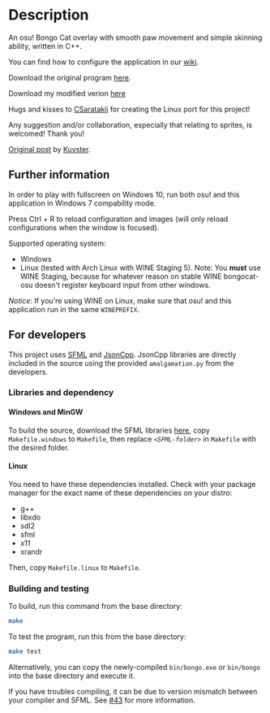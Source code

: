 # Description
An osu! Bongo Cat overlay with smooth paw movement and simple skinning ability, written in C++.

You can find how to configure the application in our [wiki](https://github.com/kuroni/bongocat-osu/wiki/Settings).

Download the original program [here](https://github.com/kuroni/bongocat-osu/releases).

Download my modified verion [here](https://github.com/Rocksfire/bongocat-osu/releases/tag/v1.5.1)

Hugs and kisses to [CSaratakij](https://github.com/CSaratakij) for creating the Linux port for this project!

Any suggestion and/or collaboration, especially that relating to sprites, is welcomed! Thank you!

[Original post](https://www.reddit.com/r/osugame/comments/9hrkte/i_know_bongo_cat_is_getting_old_but_heres_a_nicer/) by [Kuvster](https://github.com/Kuvster).

## Further information
In order to play with fullscreen on Windows 10, run both osu! and this application in Windows 7 compability mode.

Press Ctrl + R to reload configuration and images (will only reload configurations when the window is focused).

Supported operating system:
* Windows
* Linux (tested with Arch Linux with WINE Staging 5). Note: You **must** use WINE Staging, because for whatever reason on stable WINE bongocat-osu doesn't register keyboard input from other windows.

_Notice_: If you're using WINE on Linux, make sure that osu! and this application run in the same `WINEPREFIX`.

## For developers
This project uses [SFML](https://www.sfml-dev.org/index.php) and [JsonCpp](https://github.com/open-source-parsers/jsoncpp). JsonCpp libraries are directly included in the source using the provided `amalgamation.py` from the developers.

### Libraries and dependency

#### Windows and MinGW
To build the source, download the SFML libraries [here](https://www.sfml-dev.org/index.php), copy `Makefile.windows` to `Makefile`, then replace *`<SFML-folder>`* in `Makefile` with the desired folder.

#### Linux
You need to have these dependencies installed. Check with your package manager for the exact name of these dependencies on your distro:
- g++
- libxdo
- sdl2
- sfml
- x11
- xrandr

Then, copy `Makefile.linux` to `Makefile`.

### Building and testing
To build, run this command from the base directory:

```sh
make
```

To test the program, run this from the base directory:

```sh
make test
```

Alternatively, you can copy the newly-compiled `bin/bongo.exe` or `bin/bongo` into the base directory and execute it.

If you have troubles compiling, it can be due to version mismatch between your compiler and SFML. See [#43](https://github.com/kuroni/bongocat-osu/issues/43) for more information.

